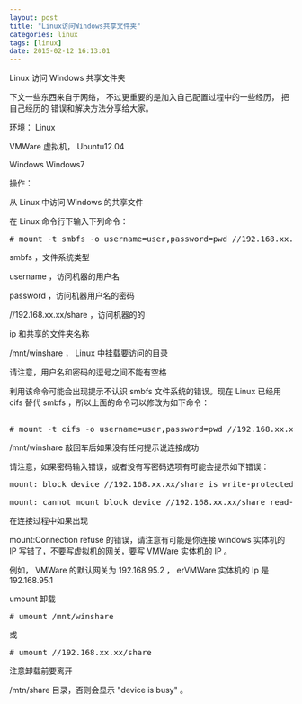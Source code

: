 ```yaml
---
layout: post
title: "Linux访问Windows共享文件夹"
categories: linux
tags: [linux]
date: 2015-02-12 16:13:01
---
```


Linux 访问 Windows 共享文件夹

 

下文一些东西来自于网络， 不过更重要的是加入自己配置过程中的一些经历， 把自己经历的 错误和解决方法分享给大家。 
 

环境： Linux 

 VMWare 虚拟机， Ubuntu12.04 

Windows Windows7 

 

操作：

 

 

从 Linux 中访问 Windows 的共享文件 

在 Linux 命令行下输入下列命令：

 

<pre>
# mount -t smbfs -o username=user,password=pwd //192.168.xx.xx/share /mnt/winshare
</pre>

smbfs ，文件系统类型

username ，访问机器的用户名

password ，访问机器用户名的密码

//192.168.xx.xx/share ，访问机器的的

ip 和共享的文件夹名称

 

/mnt/winshare ， Linux 中挂载要访问的目录

 

请注意，用户名和密码的逗号之间不能有空格

 

 

利用该命令可能会出现提示不认识 smbfs 文件系统的错误。现在 Linux 已经用 cifs 替代 smbfs ，所以上面的命令可以修改为如下命令： 
 
<pre>

# mount -t cifs -o username=user,password=pwd //192.168.xx.xx/share 
</pre>

 

/mnt/winshare 敲回车后如果没有任何提示说连接成功

 

请注意，如果密码输入错误，或者没有写密码选项有可能会提示如下错误：

 

<pre>
mount: block device //192.168.xx.xx/share is write-protected, mounting read-only 

mount: cannot mount block device //192.168.xx.xx/share read-only
</pre>

 

 

在连接过程中如果出现

mount:Connection refuse 的错误，请注意有可能是你连接 windows 实体机的 IP 写错了，不要写虚拟机的网关，要写 VMWare 实体机的 IP 。 
 

例如， VMWare 的默认网关为 192.168.95.2 ， erVMWare 实体机的 Ip 是 192.168.95.1 

 

umount 卸载

 

<pre>
# umount /mnt/winshare 
</pre>

或

 

<pre>
# umount //192.168.xx.xx/share 
</pre>

 

注意卸载前要离开

 

/mtn/share 目录，否则会显示 "device is busy" 。

  
